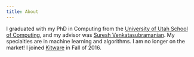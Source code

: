```yaml
---
title: About
---
```


I graduated with my PhD in Computing from the
[University of Utah School of Computing](http://www.cs.utah.edu/), and my advisor was
[Suresh Venkatasubramanian](http://www.cs.utah.edu/~suresh/). 
My specialties are in machine learning and algorithms. I am no longer on the
market! I joined [Kitware](http://www.kitware.com/) in Fall of 2016.

